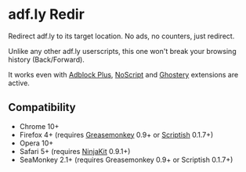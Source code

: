 # adf.ly Redir

Redirect adf.ly to its target location. No ads, no counters, just redirect.

Unlike any other adf.ly userscripts, this one won't break your browsing history (Back/Forward).

It works even with [Adblock Plus](https://addons.mozilla.org/addon/adblock-plus/?src=external-github.com/loucypher/userscripts), [NoScript](https://addons.mozilla.org/addon/noscript/?src=external-github.com/loucypher/userscripts) and [Ghostery](https://addons.mozilla.org/addon/ghostery/?src=external-github.com/loucypher/userscripts) extensions are active.

## Compatibility

* Chrome 10+
* Firefox 4+ (requires [Greasemonkey](https://addons.mozilla.org/addon/greasemonkey/?src=external-github.com/loucypher/userscripts) 0.9+ or [Scriptish](https://addons.mozilla.org/addon/scriptish/?src=external-github.com/loucypher/userscripts) 0.1.7+)
* Opera 10+
* Safari 5+ (requires [NinjaKit](https://github.com/os0x/NinjaKit) 0.9.1+)
* SeaMonkey 2.1+ (requires Greasemonkey 0.9+ or Scriptish 0.1.7+)